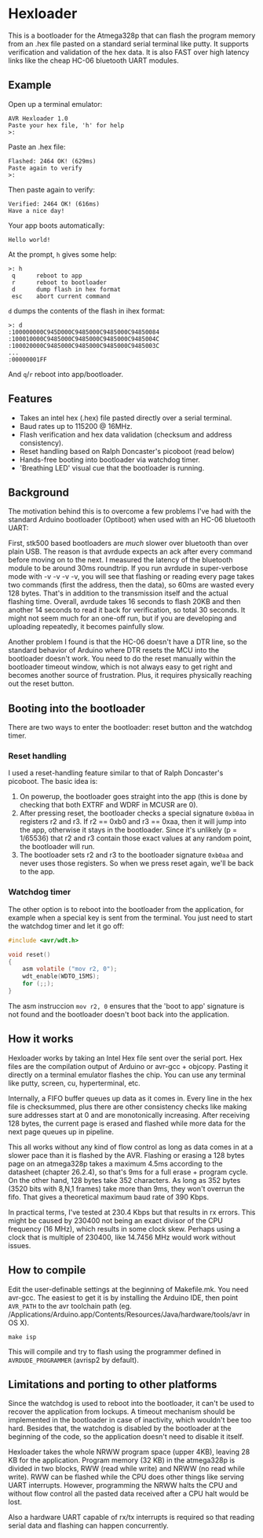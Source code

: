# Hexloader

This is a bootloader for the Atmega328p that can flash the program memory from an .hex file pasted on a standard serial terminal like putty. It supports verification and validation of the hex data. It is also FAST over high latency links like the cheap HC-06 bluetooth UART modules.

## Example

Open up a terminal emulator:

	AVR Hexloader 1.0
	Paste your hex file, 'h' for help
	>:

Paste an .hex file:

	Flashed: 2464 OK! (629ms)
	Paste again to verify
	>:

Then paste again to verify:

	Verified: 2464 OK! (616ms)
	Have a nice day!

Your app boots automatically:

	Hello world!

At the prompt, `h` gives some help:

	>: h
	 q      reboot to app
	 r      reboot to bootloader
	 d      dump flash in hex format
	 esc    abort current command

`d` dumps the contents of the flash in ihex format:

	>: d
	:100000000C945D000C9485000C9485000C94850084
	:100010000C9485000C9485000C9485000C9485004C
	:100020000C9485000C9485000C9485000C9485003C
	...
	:00000001FF

And `q`/`r` reboot into app/bootloader.

## Features

 * Takes an intel hex (.hex) file pasted directly over a serial terminal.
 * Baud rates up to 115200 @ 16MHz.
 * Flash verification and hex data validation (checksum and address consistency).
 * Reset handling based on Ralph Doncaster's picoboot (read below)
 * Hands-free booting into bootloader via watchdog timer.
 * 'Breathing LED' visual cue that the bootloader is running.

## Background

The motivation behind this is to overcome a few problems I've had with the standard Arduino bootloader (Optiboot) when used with an HC-06 bluetooth UART:

First, stk500 based bootloaders are *much* slower over bluetooth than over plain USB. The reason is that avrdude expects an ack after every command before moving on to the next. I measured the latency of the bluetooth module to be around 30ms roundtrip. If you run avrdude in super-verbose mode with -v -v -v -v, you will see that flashing or reading every page takes two commands (first the address, then the data), so 60ms are wasted every 128 bytes. That's in addition to the transmission itself and the actual flashing time. Overall, avrdude takes 16 seconds to flash 20KB and then another 14 seconds to read it back for verification, so total 30 seconds. It might not seem much for an one-off run, but if you are developing and uploading repeatedly, it becomes painfully slow.

Another problem I found is that the HC-06 doesn't have a DTR line, so the standard behavior of Arduino where DTR resets the MCU into the bootloader doesn't work. You need to do the reset manually within the bootloader timeout window, which is not always easy to get right and becomes another source of frustration. Plus, it requires physically reaching out the reset button.

## Booting into the bootloader

There are two ways to enter the bootloader: reset button and the watchdog timer. 

### Reset handling

I used a reset-handling feature similar to that of Ralph Doncaster's picoboot. The basic idea is:

  1. On powerup, the bootloader goes straight into the app (this is done by checking that both EXTRF and WDRF in MCUSR are 0).
  2. After pressing reset, the bootloader checks a special signature `0xb0aa` in registers r2 and r3. If r2 == 0xb0 and r3 == 0xaa, then it will jump into the app, otherwise it stays in the bootloader. Since it's unlikely (p = 1/65536) that r2 and r3 contain those exact values at any random point, the bootloader will run.
  3. The bootloader sets r2 and r3 to the bootloader signature `0xb0aa` and never uses those registers. So when we press reset again, we'll be back to the app.

### Watchdog timer

The other option is to reboot into the bootloader from the application, for example when a special key is sent from the terminal. You just need to start the watchdog timer and let it go off:

```c
#include <avr/wdt.h>

void reset() 
{
    asm volatile ("mov r2, 0");
    wdt_enable(WDTO_15MS);
    for (;;);
}
```

The asm instruccion `mov r2, 0` ensures that the 'boot to app' signature is not found and the bootloader doesn't boot back into the application.

## How it works

Hexloader works by taking an Intel Hex file sent over the serial port. Hex files are the compilation output of Arduino or avr-gcc + objcopy. Pasting it directly on a terminal emulator flashes the chip. You can use any terminal like putty, screen, cu, hyperterminal, etc.

Internally, a FIFO buffer queues up data as it comes in. Every line in the hex file is checksummed, plus there are other consistency checks like making sure addresses start at 0 and are monotonically increasing. After receiving 128 bytes, the current page is erased and flashed while more data for the next page queues up in pipeline.

This all works without any kind of flow control as long as data comes in at a slower pace than it is flashed by the AVR. Flashing or erasing a 128 bytes page on an atmega328p takes a maximum 4.5ms according to the datasheet (chapter 26.2.4), so that's 9ms for a full erase + program cycle. On the other hand, 128 bytes take 352 characters. As long as 352 bytes (3520 bits with 8,N,1 frames) take more than 9ms, they won't overrun the fifo. That gives a theoretical maximum baud rate of 390 Kbps.

In practical terms, I've tested at 230.4 Kbps but that results in rx errors. This might be caused by 230400 not being an exact divisor of the CPU frequency (16 MHz), which results in some clock skew. Perhaps using a clock that is multiple of 230400, like 14.7456 MHz would work without issues.

## How to compile

Edit the user-definable settings at the beginning of Makefile.mk. You need avr-gcc. The easiest to get it is by installing the Arduino IDE, then point `AVR_PATH` to the avr toolchain path (eg. /Applications/Arduino.app/Contents/Resources/Java/hardware/tools/avr in OS X).

```
make isp
```

This will compile and try to flash using the programmer defined in `AVRDUDE_PROGRAMMER` (avrisp2 by default).

## Limitations and porting to other platforms

Since the watchdog is used to reboot into the bootloader, it can't be used to recover the application from lockups. A timeout mechanism should be implemented in the bootloader in case of inactivity, which wouldn't bee too hard. Besides that, the watchdog is disabled by the bootloader at the beginning of the code, so the application doesn't need to disable it itself.

Hexloader takes the whole NRWW program space (upper 4KB), leaving 28 KB for the application. Program memory (32 KB) in the atmega328p is divided in two blocks, RWW (read while write) and NRWW (no read while write). RWW can be flashed while the CPU does other things like serving UART interrupts. However, programming the NRWW halts the CPU and without flow control all the pasted data received after a CPU halt would be lost.

Also a hardware UART capable of rx/tx interrupts is required so that reading serial data and flashing can happen concurrently.
